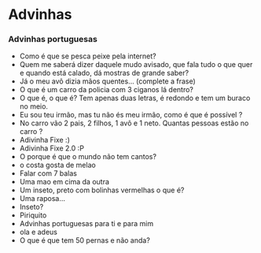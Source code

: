 # Advinhas

### Advinhas portuguesas 

- Como é que se pesca peixe pela internet?
- Quem me saberá dizer daquele mudo avisado, que fala tudo o que quer e quando está calado, dá mostras de grande saber?
- Já o meu avô dizia mãos quentes... (complete a frase)
- O que é um carro da policia com 3 ciganos lá dentro?
- O que é, o que é? Tem apenas duas letras, é redondo e tem um buraco no meio.
- Eu sou teu irmão, mas tu não és meu irmão, como é que é possível ? 
- No carro vão 2 pais, 2 filhos, 1 avô e 1 neto. Quantas pessoas estão no carro ?
- Adivinha Fixe :)
- Adivinha Fixe 2.0 :P
- O porque é que o mundo não tem cantos?
- o costa gosta de melao
- Falar com 7 balas
- Uma mao em cima da outra
- Um inseto, preto com bolinhas vermelhas o que é?
- Uma raposa...
- Inseto?
- Piriquito
- Advinhas portuguesas para ti e para mim
- ola e adeus
- O que é que tem 50 pernas e não anda?

